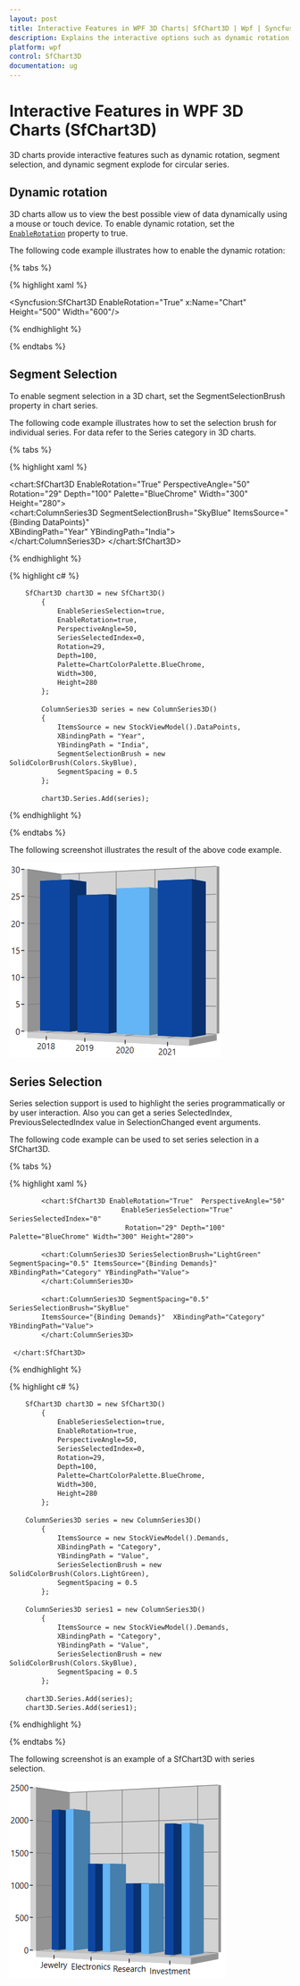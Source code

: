 ```yaml
---
layout: post
title: Interactive Features in WPF 3D Charts| SfChart3D | Wpf | Syncfusion
description: Explains the interactive options such as dynamic rotation, segment selection, and dynamic segment explode for circular series in WPF Chart (SfChart3D)
platform: wpf
control: SfChart3D
documentation: ug
---
```


# Interactive Features in WPF 3D Charts (SfChart3D)

3D charts provide interactive features such as dynamic rotation, segment selection, and dynamic segment explode for circular series.

## Dynamic rotation

3D charts allow us to view the best possible view of data dynamically using a mouse or touch device. To enable dynamic rotation, set the [`EnableRotation`](https://help.syncfusion.com/cr/wpf/Syncfusion.UI.Xaml.Charts.SfChart3D.html#Syncfusion_UI_Xaml_Charts_SfChart3D_EnableRotation) property to true.

The following code example illustrates how to enable the dynamic rotation:

{% tabs %}

{% highlight xaml %}

<Syncfusion:SfChart3D EnableRotation="True" x:Name="Chart" Height="500" Width="600"/>

{% endhighlight %}

{% endtabs %}
 
## Segment Selection

To enable segment selection in a 3D chart, set the SegmentSelectionBrush property in chart series.

The following code example illustrates how to set the selection brush for individual series. For data refer to the Series category in 3D charts.

{% tabs %}

{% highlight xaml %}

   <chart:SfChart3D EnableRotation="True"  PerspectiveAngle="50"   Rotation="29" Depth="100" Palette="BlueChrome" Width="300" Height="280">            
            <chart:ColumnSeries3D SegmentSelectionBrush="SkyBlue" ItemsSource="{Binding DataPoints}"  
            XBindingPath="Year" YBindingPath="India">               
            </chart:ColumnSeries3D>
 </chart:SfChart3D>
	
{% endhighlight %}

{% highlight c# %}

        SfChart3D chart3D = new SfChart3D()
            {
                EnableSeriesSelection=true,
                EnableRotation=true,
                PerspectiveAngle=50,
                SeriesSelectedIndex=0,
                Rotation=29,
                Depth=100,
                Palette=ChartColorPalette.BlueChrome,
                Width=300,
                Height=280
            };

            ColumnSeries3D series = new ColumnSeries3D()
            {
                ItemsSource = new StockViewModel().DataPoints,
                XBindingPath = "Year",
                YBindingPath = "India",
                SegmentSelectionBrush = new SolidColorBrush(Colors.SkyBlue),
                SegmentSpacing = 0.5
            };
            
            chart3D.Series.Add(series);

{% endhighlight %}

{% endtabs %}

The following screenshot illustrates the result of the above code example.

![Segment selection support in WPF 3D Chart](3D-Charts_images/Interaction/SegmentSelection.png)

## Series Selection

Series selection support is used to highlight the series programmatically or by user interaction. Also you can get a series SelectedIndex, PreviousSelectedIndex value in SelectionChanged event arguments. 

The following code example can be used to set series selection in a SfChart3D.

{% tabs %}

{% highlight xaml %}

            <chart:SfChart3D EnableRotation="True"  PerspectiveAngle="50" 
                                EnableSeriesSelection="True" SeriesSelectedIndex="0"
                                 Rotation="29" Depth="100" Palette="BlueChrome" Width="300" Height="280">
          
            <chart:ColumnSeries3D SeriesSelectionBrush="LightGreen" SegmentSpacing="0.5" ItemsSource="{Binding Demands}"  XBindingPath="Category" YBindingPath="Value">
            </chart:ColumnSeries3D>

            <chart:ColumnSeries3D SegmentSpacing="0.5" SeriesSelectionBrush="SkyBlue" 
            ItemsSource="{Binding Demands}"  XBindingPath="Category" YBindingPath="Value">
            </chart:ColumnSeries3D>

     </chart:SfChart3D>

{% endhighlight %}

{% highlight c# %}

        SfChart3D chart3D = new SfChart3D()
            {
                EnableSeriesSelection=true,
                EnableRotation=true,
                PerspectiveAngle=50,
                SeriesSelectedIndex=0,
                Rotation=29,
                Depth=100,
                Palette=ChartColorPalette.BlueChrome,
                Width=300,
                Height=280
            };

        ColumnSeries3D series = new ColumnSeries3D()
            {
                ItemsSource = new StockViewModel().Demands,
                XBindingPath = "Category",
                YBindingPath = "Value",
                SeriesSelectionBrush = new SolidColorBrush(Colors.LightGreen),
                SegmentSpacing = 0.5
            };

        ColumnSeries3D series1 = new ColumnSeries3D()
            {
                ItemsSource = new StockViewModel().Demands,
                XBindingPath = "Category",
                YBindingPath = "Value",
                SeriesSelectionBrush = new SolidColorBrush(Colors.SkyBlue),
                SegmentSpacing = 0.5
            };

        chart3D.Series.Add(series);
        chart3D.Series.Add(series1);

{% endhighlight %}

{% endtabs %}

The following screenshot is an example of a SfChart3D with series selection.

![Series selection support in WPF 3D Chart](3D-Charts_images/Interaction/SeriesSelection.png)



